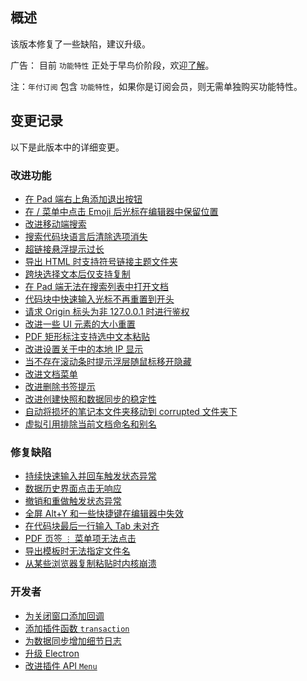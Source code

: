 ## 概述

该版本修复了一些缺陷，建议升级。

广告： 目前 `功能特性` 正处于早鸟价阶段，欢迎[了解](https://b3log.org/siyuan/pricing.html)。

注：`年付订阅` 包含 `功能特性`，如果你是订阅会员，则无需单独购买功能特性。

## 变更记录

以下是此版本中的详细变更。

### 改进功能

* [在 Pad 端右上角添加退出按钮](https://github.com/siyuan-note/siyuan/issues/9163)
* [在 / 菜单中点击 Emoji 后光标在编辑器中保留位置](https://github.com/siyuan-note/siyuan/issues/9165)
* [改进移动端搜索](https://github.com/siyuan-note/siyuan/issues/9168)
* [搜索代码块语言后清除选项消失](https://github.com/siyuan-note/siyuan/issues/9169)
* [超链接悬浮提示过长](https://github.com/siyuan-note/siyuan/issues/9170)
* [导出 HTML 时支持符号链接主题文件夹](https://github.com/siyuan-note/siyuan/issues/9173)
* [跨块选择文本后仅支持复制](https://github.com/siyuan-note/siyuan/issues/9175)
* [在 Pad 端无法在搜索列表中打开文档](https://github.com/siyuan-note/siyuan/issues/9177)
* [代码块中快速输入光标不再重置到开头](https://github.com/siyuan-note/siyuan/issues/9179)
* [请求 Origin 标头为非 127.0.0.1 时进行鉴权](https://github.com/siyuan-note/siyuan/issues/9180)
* [改进一些 UI 元素的大小重置](https://github.com/siyuan-note/siyuan/issues/9182)
* [PDF 矩形标注支持选中文本粘贴](https://github.com/siyuan-note/siyuan/issues/9183)
* [改进设置关于中的本地 IP 显示](https://github.com/siyuan-note/siyuan/pull/9186)
* [当不存在滚动条时提示浮层随鼠标移开隐藏](https://github.com/siyuan-note/siyuan/issues/9194)
* [改进文档菜单](https://github.com/siyuan-note/siyuan/issues/9195)
* [改进删除书签提示](https://github.com/siyuan-note/siyuan/issues/9196)
* [改进创建快照和数据同步的稳定性](https://github.com/siyuan-note/siyuan/issues/9197)
* [自动将损坏的笔记本文件夹移动到 corrupted 文件夹下](https://github.com/siyuan-note/siyuan/issues/9202)
* [虚拟引用排除当前文档命名和别名](https://github.com/siyuan-note/siyuan/issues/9204)

### 修复缺陷

* [持续快速输入并回车触发状态异常](https://github.com/siyuan-note/siyuan/issues/9152)
* [数据历史界面点击无响应](https://github.com/siyuan-note/siyuan/issues/9167)
* [撤销和重做触发状态异常](https://github.com/siyuan-note/siyuan/issues/9178)
* [全屏 Alt+Y 和一些快捷键在编辑器中失效](https://github.com/siyuan-note/siyuan/issues/9184)
* [在代码块最后一行输入 Tab 未对齐](https://github.com/siyuan-note/siyuan/issues/9189)
* [PDF 页签 `⋮` 菜单项无法点击](https://github.com/siyuan-note/siyuan/issues/9192)
* [导出模板时无法指定文件名](https://github.com/siyuan-note/siyuan/issues/9201)
* [从某些浏览器复制粘贴时内核崩溃](https://github.com/siyuan-note/siyuan/issues/9203)

### 开发者

* [为关闭窗口添加回调](https://github.com/siyuan-note/siyuan/issues/9128)
* [添加插件函数 `transaction`](https://github.com/siyuan-note/siyuan/issues/9172)
* [为数据同步增加细节日志](https://github.com/siyuan-note/siyuan/issues/9191)
* [升级 Electron](https://github.com/siyuan-note/siyuan/issues/9199)
* [改进插件 API `Menu`](https://github.com/siyuan-note/siyuan/pull/9219)
